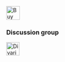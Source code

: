 <a href='https://ko-fi.com/U6U1YYQO8' target='_blank'><img height='36' style='border:0px;height:36px;' src='https://storage.ko-fi.com/cdn/kofi2.png?v=3' border='0' alt='Buy Me a Coffee at ko-fi.com' /></a>

### Discussion group
[<img align="left" alt="Divarion-D | VK" width="35px" src="https://img.icons8.com/?size=100&id=63306&format=png&color=000000" />]([https://t.me/Divarion_D](https://t.me/+Z6pJHzrvrMEyMDYy))
